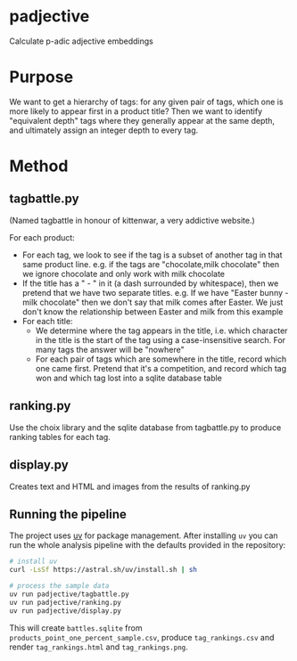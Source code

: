 # padjective

Calculate p-adic adjective embeddings

# Purpose

We want to get a hierarchy of tags: for any given pair of tags, which one is more likely to appear first in a product title? Then we want to identify "equivalent depth"
tags where they generally appear at the same depth, and ultimately assign an integer depth to every tag.

# Method

## tagbattle.py

(Named tagbattle in honour of kittenwar, a very addictive website.)

For each product:
 - For each tag, we look to see if the tag is a subset of another tag in that same product line. e.g. if the tags are "chocolate,milk chocolate" then we ignore chocolate
   and only work with milk chocolate
 - If the title has a " - " in it (a dash surrounded by whitespace), then we pretend that we have two separate titles. e.g. If we have "Easter bunny - milk chocolate" 
   then we don't say that milk comes after Easter. We just don't know the relationship between Easter and milk from this example
 - For each title:
   - We determine where the tag appears in the title, i.e. which character in the title is the start of the tag using a case-insensitive search. For many tags the answer
     will be "nowhere"
   - For each pair of tags which are somewhere in the title, record which one came first. Pretend that it's a competition, and record which tag won and which tag lost into
     a sqlite database table

## ranking.py
 
Use the choix library and the sqlite database from tagbattle.py to produce ranking tables for each tag.

## display.py

Creates text and HTML and images from the results of ranking.py

## Running the pipeline

The project uses [uv](https://github.com/astral-sh/uv) for package management.
After installing ``uv`` you can run the whole analysis pipeline with the
defaults provided in the repository:

```bash
# install uv
curl -LsSf https://astral.sh/uv/install.sh | sh

# process the sample data
uv run padjective/tagbattle.py
uv run padjective/ranking.py
uv run padjective/display.py
```

This will create ``battles.sqlite`` from ``products_point_one_percent_sample.csv``,
produce ``tag_rankings.csv`` and render ``tag_rankings.html`` and
``tag_rankings.png``.

    
